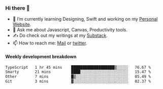 ### Hi there 👋

- 🌱 I’m currently learning Designing, Swift and working on my [Personal Website](https://kvaishak.com/).
- 💬 Ask me about Javascript, Canvas,  Productivity tools. 
- :writing_hand: Do check out my writings at my [Substack](https://kvaishak.substack.com/).
- 📫 How to reach me: [Mail](mailto:vaishak.kaippanchery@gmail.com) or [twitter](https://twitter.com/kvaishack).


#### Weekly development breakdown

<!--START_SECTION:waka-->

```txt
TypeScript   1 hr 45 mins    ███████████████████▒░░░░░   76.67 %
Smarty       21 mins         ████░░░░░░░░░░░░░░░░░░░░░   15.47 %
Other        7 mins          █▒░░░░░░░░░░░░░░░░░░░░░░░   05.49 %
Git          3 mins          ▓░░░░░░░░░░░░░░░░░░░░░░░░   02.37 %
```

<!--END_SECTION:waka-->
